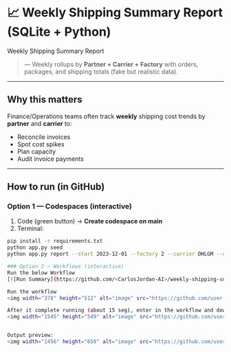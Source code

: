 
# 📈 Weekly Shipping Summary Report (SQLite + Python)
Weekly Shipping Summary Report
> — Weekly rollups by **Partner + Carrier + Factory** with orders, packages, and shipping totals (fake but realistic data).


---

## Why this matters
Finance/Operations teams often track **weekly** shipping cost trends by **partner** and **carrier** to:
- Reconcile invoices
- Spot cost spikes
- Plan capacity
- Audit invoice payments

---

## How to run (in GitHub)

### Option 1 — Codespaces (interactive)
1) Code (green button) → **Create codespace on main**  
2) Terminal:
```bash
pip install -r requirements.txt
python app.py seed
python app.py report --start 2023-12-01 --factory 2 --carrier DHLGM --out weekly_summary.csv

### Option 2 — Workflows (interactive)
Run the below Workflow
[![Run Summary](https://github.com/<CarlosJordan-AI>/weekly-shipping-summary-report/actions/workflows/run-summary.yml/badge.svg)](../../actions/workflows/run-summary.yml)

Run the workflow
<img width="378" height="512" alt="image" src="https://github.com/user-attachments/assets/602f50ad-337a-46df-a46e-38d2840e7a72" />

After it complete running (about 15 seg), enter in the workflow and download the file for preview:
<img width="1545" height="549" alt="image" src="https://github.com/user-attachments/assets/be1c09d7-635b-4d48-b5b0-b72c1435d644" />


Output preview:
<img width="1456" height="650" alt="image" src="https://github.com/user-attachments/assets/e3c9ca46-6101-4ed8-a6b0-34245b5e0dc1" />


